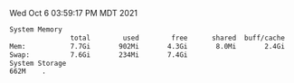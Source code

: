 Wed Oct  6 03:59:17 PM MDT 2021
```bash
System Memory
               total        used        free      shared  buff/cache   available
Mem:           7.7Gi       902Mi       4.3Gi       8.0Mi       2.4Gi       6.5Gi
Swap:          7.6Gi       234Mi       7.4Gi
System Storage
662M	.
```
